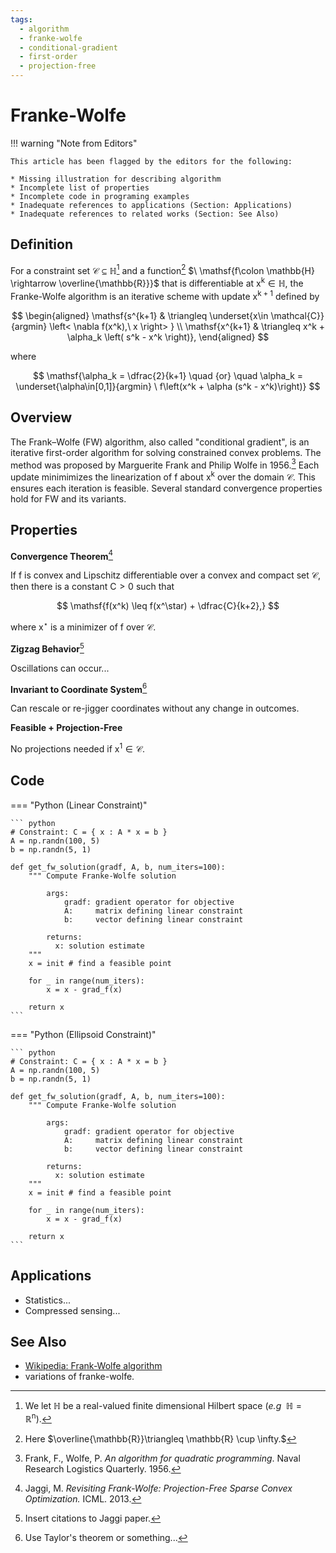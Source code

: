 ```yaml
---
tags:
  - algorithm
  - franke-wolfe
  - conditional-gradient
  - first-order
  - projection-free
---
```


# Franke-Wolfe

!!! warning "Note from Editors"

    This article has been flagged by the editors for the following:

    * Missing illustration for describing algorithm
    * Incomplete list of properties
    * Incomplete code in programing examples
    * Inadequate references to applications (Section: Applications)    
    * Inadequate references to related works (Section: See Also)

## Definition

For a constraint set $\mathcal{C} \subseteq \mathbb{H}$[^5]  and a function[^4] $\ \mathsf{f\colon \mathbb{H} \rightarrow \overline{\mathbb{R}}}$ that is differentiable at $\mathsf{x^k \in \mathbb{H}}$, the Franke-Wolfe algorithm is an iterative scheme with update $\mathsf{x^{k+1}}$ defined by 

[^5]: We let $\mathbb{H}$ be a real-valued finite dimensional Hilbert space (_e.g_ $\ \mathbb{H} = \mathbb{R}^{\mathsf{n}}$).

[^4]: Here $\overline{\mathbb{R}}\triangleq \mathbb{R} \cup \infty.$

$$
    \begin{aligned}
    \mathsf{s^{k+1} & \triangleq \underset{x\in \mathcal{C}}{argmin} \left< \nabla f(x^k),\  x \right> } \\
    \mathsf{x^{k+1} & \triangleq x^k + \alpha_k \left( s^k - x^k \right)},
    \end{aligned}
$$

where

$$
\mathsf{\alpha_k = \dfrac{2}{k+1} \quad {or} \quad \alpha_k = \underset{\alpha\in[0,1]}{argmin} \ f\left(x^k + \alpha (s^k - x^k)\right)}
$$

## Overview

The Frank–Wolfe (FW) algorithm, also called "conditional gradient", is an iterative first-order algorithm for solving constrained convex problems. The method was proposed by Marguerite Frank and Philip Wolfe in 1956.[^6] Each update minimimizes the linearization of $\mathsf{f}$ about $\mathsf{x^k}$ over the domain $\mathcal{C}$. This ensures each iteration is feasible. Several standard convergence properties hold for FW and its variants.

[^6]: Frank, F., Wolfe, P. _An algorithm for quadratic programming_. Naval Research Logistics Quarterly. 1956.

## Properties

**Convergence Theorem**[^1] 

If $\mathsf{f}$ is convex and Lipschitz differentiable over a convex and compact set $\mathcal{C}$, then there is a constant $\mathsf{C> 0}$ such that

$$
\mathsf{f(x^k) \leq f(x^\star) + \dfrac{C}{k+2},}
$$

where $\mathsf{x^\star}$ is a minimizer of $\mathsf{f}$ over $\mathcal{C}$.

**Zigzag Behavior**[^2] 

Oscillations can occur...

**Invariant to Coordinate System**[^3]

Can rescale or re-jigger coordinates without any change in outcomes.

**Feasible + Projection-Free**

No projections needed if $\mathsf{x^1 \in \mathcal{C}.}$


[^1]: Jaggi, M. _Revisiting Frank-Wolfe: Projection-Free Sparse Convex Optimization._ ICML. 2013.

[^2]: Insert citations to Jaggi paper.

[^3]: Use Taylor's theorem or something...
 

## Code

=== "Python (Linear Constraint)"

    ``` python
    # Constraint: C = { x : A * x = b }
    A = np.randn(100, 5)
    b = np.randn(5, 1)

    def get_fw_solution(gradf, A, b, num_iters=100):
        """ Compute Franke-Wolfe solution

            args:
                gradf: gradient operator for objective
                A:     matrix defining linear constraint
                b:     vector defining linear constraint

            returns:
              x: solution estimate
        """
        x = init # find a feasible point

        for _ in range(num_iters):
            x = x - grad_f(x)
        
        return x
    ```
=== "Python (Ellipsoid Constraint)"

    ``` python
    # Constraint: C = { x : A * x = b }
    A = np.randn(100, 5)
    b = np.randn(5, 1)

    def get_fw_solution(gradf, A, b, num_iters=100):
        """ Compute Franke-Wolfe solution

            args:
                gradf: gradient operator for objective
                A:     matrix defining linear constraint
                b:     vector defining linear constraint

            returns:
              x: solution estimate
        """
        x = init # find a feasible point

        for _ in range(num_iters):
            x = x - grad_f(x)
        
        return x
    ```         

## Applications

- Statistics... 
- Compressed sensing...

## See Also

- [Wikipedia: Frank-Wolfe algorithm](https://en.wikipedia.org/wiki/Frank%E2%80%93Wolfe_algorithm)
- variations of franke-wolfe.
